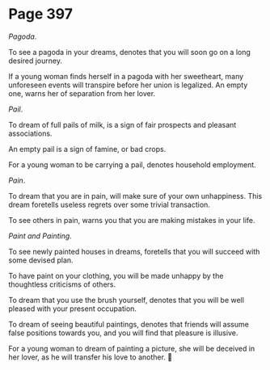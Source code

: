 # Page 397
_Pagoda_.


To see a pagoda in your dreams, denotes that you will soon go
on a long desired journey.


If a young woman finds herself in a pagoda with her sweetheart,
many unforeseen events will transpire before her union is legalized.
An empty one, warns her of separation from her lover.


_Pail_.


To dream of full pails of milk, is a sign of fair prospects
and pleasant associations.


An empty pail is a sign of famine, or bad crops.


For a young woman to be carrying a pail, denotes household employment.


_Pain_.


To dream that you are in pain, will make sure of your own unhappiness.
This dream foretells useless regrets over some trivial transaction.


To see others in pain, warns you that you are making mistakes
in your life.


_Paint and Painting_.


To see newly painted houses in dreams, foretells that you will succeed
with some devised plan.


To have paint on your clothing, you will be made unhappy by the thoughtless
criticisms of others.


To dream that you use the brush yourself, denotes that you
will be well pleased with your present occupation.


To dream of seeing beautiful paintings, denotes that friends will assume
false positions towards you, and you will find that pleasure is illusive.


For a young woman to dream of painting a picture, she will be deceived
in her lover, as he will transfer his love to another.
